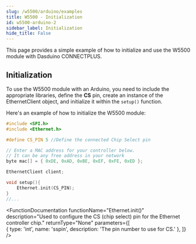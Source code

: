 ```yaml
---  
slug: /w5500/arduino/examples  
title: W5500 - Initialization  
id: w5500-arduino-2  
sidebar_label: Initialization
hide_title: False  
---  
```

This page provides a simple example of how to initialize and use the W5500 module with Dasduino CONNECTPLUS.

## Initialization

To use the W5500 module with an Arduino, you need to include the appropriate libraries, define the **CS** pin, create an instance of the EthernetClient object, and initialize it within the `setup()` function.

Here's an example of how to initialize the W5500 module:

```cpp
#include <SPI.h>
#include <Ethernet.h>

#define CS_PIN 5 //Define the connected Chip Select pin

// Enter a MAC address for your controller below.
// It can be any free address in your network
byte mac[] = { 0xDE, 0xAD, 0xBE, 0xEF, 0xFE, 0xED };

EthernetClient client;

void setup(){
    Ethernet.init(CS_PIN);
}
//...
```

<FunctionDocumentation
  functionName="Ethernet.init()"
  description="Used to configure the CS (chip select) pin for the Ethernet controller chip."
  returnType="None"
  parameters={[  
    { type: 'int', name: 'sspin', description: 'The pin number to use for CS.' },
  ]}
/>